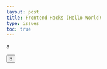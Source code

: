 ```yaml
---
layout: post
title: Frontend Hacks (Hello World)
type: issues
toc: true
---
```


<div>
    <p>a</p>
    <button>b</button>
</div>